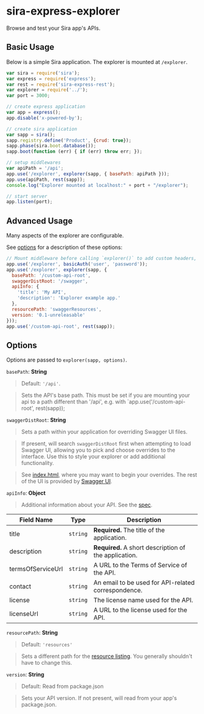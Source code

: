 sira-express-explorer
=============

Browse and test your Sira app's APIs.

## Basic Usage

Below is a simple Sira application. The explorer is mounted at `/explorer`.

```js
var sira = require('sira');
var express = require('express');
var rest = require('sira-express-rest');
var explorer = require('../');
var port = 3000;

// create express application
var app = express();
app.disable('x-powered-by');

// create sira application
var sapp = sira();
sapp.registry.define('Product', {crud: true});
sapp.phase(sira.boot.database());
sapp.boot(function (err) { if (err) throw err; });

// setup middlewares
var apiPath = '/api';
app.use('/explorer', explorer(sapp, { basePath: apiPath }));
app.use(apiPath, rest(sapp));
console.log("Explorer mounted at localhost:" + port + "/explorer");

// start server
app.listen(port);
```

## Advanced Usage

Many aspects of the explorer are configurable. 

See [options](#options) for a description of these options:

```js
// Mount middleware before calling `explorer()` to add custom headers, auth, etc.
app.use('/explorer', basicAuth('user', 'password'));
app.use('/explorer', explorer(sapp, {
  basePath: '/custom-api-root',
  swaggerDistRoot: '/swagger',
  apiInfo: {
    'title': 'My API',
    'description': 'Explorer example app.'
  },
  resourcePath: 'swaggerResources',
  version: '0.1-unreleasable'
}));
app.use('/custom-api-root', rest(sapp));
```

## Options

Options are passed to `explorer(sapp, options)`.

`basePath`: **String**

> Default: `'/api'`.

> Sets the API's base path. This must be set if you are mounting your api
> to a path different than '/api', e.g. with
> `app.use('/custom-api-root', rest(sapp));

`swaggerDistRoot`: **String** 

> Sets a path within your application for overriding Swagger UI files.

> If present, will search `swaggerDistRoot` first when attempting to load Swagger UI, allowing
> you to pick and choose overrides to the interface. Use this to style your explorer or
> add additional functionality.

> See [index.html](public/index.html), where you may want to begin your overrides.
> The rest of the UI is provided by [Swagger UI](https://github.com/wordnik/swagger-ui).

`apiInfo`: **Object**

> Additional information about your API. See the 
> [spec](https://github.com/wordnik/swagger-spec/blob/master/versions/1.2.md#513-info-object).

Field Name | Type | Description
---|:---:|---
<a name="infoTitle"/>title | `string` | **Required.** The title of the application.
<a name="infoDescription"/>description | `string` | **Required.** A short description of the application.
<a name="infoTermsOfServiceUrl"/>termsOfServiceUrl | `string` | A URL to the Terms of Service of the API.
<a name="infoContact"/>contact | `string` | An email to be used for API-related correspondence.
<a name="infoLicense"/>license | `string` | The license name used for the API.
<a name="infoLicenseUrl"/>licenseUrl | `string` | A URL to the license used for the API.

`resourcePath`: **String**

> Default: `'resources'`

> Sets a different path for the 
> [resource listing](https://github.com/wordnik/swagger-spec/blob/master/versions/1.2.md#51-resource-listing).
> You generally shouldn't have to change this.

`version`: **String**

> Default: Read from package.json

> Sets your API version. If not present, will read from your app's package.json.
